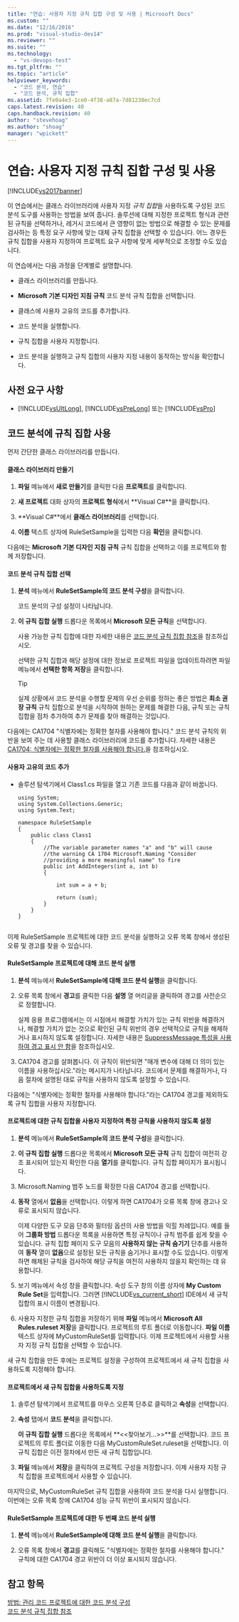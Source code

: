 ```yaml
---
title: "연습: 사용자 지정 규칙 집합 구성 및 사용 | Microsoft Docs"
ms.custom: ""
ms.date: "12/16/2016"
ms.prod: "visual-studio-dev14"
ms.reviewer: ""
ms.suite: ""
ms.technology: 
  - "vs-devops-test"
ms.tgt_pltfrm: ""
ms.topic: "article"
helpviewer_keywords: 
  - "코드 분석, 연습"
  - "코드 분석, 규칙 집합"
ms.assetid: 7fe0a4e3-1ce0-4f38-a87a-7d81238ec7cd
caps.latest.revision: 40
caps.handback.revision: 40
author: "stevehoag"
ms.author: "shoag"
manager: "wpickett"
---
```

# 연습: 사용자 지정 규칙 집합 구성 및 사용
[!INCLUDE[vs2017banner](../code-quality/includes/vs2017banner.md)]

이 연습에서는 클래스 라이브러리에 사용자 지정 *규칙 집합*을 사용하도록 구성된 코드 분석 도구를 사용하는 방법을 보여 줍니다.  솔루션에 대해 지정한 프로젝트 형식과 관련된 규칙을 선택하거나, 레거시 코드에서 큰 영향이 없는 방법으로 해결할 수 있는 문제를 검사하는 등 특정 요구 사항에 맞는 대체 규칙 집합을 선택할 수 있습니다.  어느 경우든 규칙 집합을 사용자 지정하여 프로젝트 요구 사항에 맞게 세부적으로 조정할 수도 있습니다.  
  
 이 연습에서는 다음 과정을 단계별로 설명합니다.  
  
-   클래스 라이브러리를 만듭니다.  
  
-   **Microsoft 기본 디자인 지침 규칙** 코드 분석 규칙 집합을 선택합니다.  
  
-   클래스에 사용자 고유의 코드를 추가합니다.  
  
-   코드 분석을 실행합니다.  
  
-   규칙 집합을 사용자 지정합니다.  
  
-   코드 분석을 실행하고 규칙 집합의 사용자 지정 내용이 동작하는 방식을 확인합니다.  
  
## 사전 요구 사항  
  
-   [!INCLUDE[vsUltLong](../code-quality/includes/vsultlong_md.md)], [!INCLUDE[vsPreLong](../code-quality/includes/vsprelong_md.md)] 또는 [!INCLUDE[vsPro](../code-quality/includes/vspro_md.md)]  
  
## 코드 분석에 규칙 집합 사용  
 먼저 간단한 클래스 라이브러리를 만듭니다.  
  
#### 클래스 라이브러리 만들기  
  
1.  **파일** 메뉴에서 **새로 만들기**를 클릭한 다음 **프로젝트**를 클릭합니다.  
  
2.  **새 프로젝트** 대화 상자의 **프로젝트 형식**에서 **Visual C\#**을 클릭합니다.  
  
3.  **Visual C\#**에서 **클래스 라이브러리**를 선택합니다.  
  
4.  **이름** 텍스트 상자에 RuleSetSample을 입력한 다음 **확인**을 클릭합니다.  
  
 다음에는 **Microsoft 기본 디자인 지침 규칙** 규칙 집합을 선택하고 이를 프로젝트와 함께 저장합니다.  
  
#### 코드 분석 규칙 집합 선택  
  
1.  **분석** 메뉴에서 **RuleSetSample의 코드 분석 구성**을 클릭합니다.  
  
     코드 분석의 구성 설정이 나타납니다.  
  
2.  **이 규칙 집합 실행** 드롭다운 목록에서 **Microsoft 모든 규칙**을 선택합니다.  
  
     사용 가능한 규칙 집합에 대한 자세한 내용은 [코드 분석 규칙 집합 참조](../code-quality/code-analysis-rule-set-reference.md)을 참조하십시오.  
  
     선택한 규칙 집합과 해당 설정에 대한 정보로 프로젝트 파일을 업데이트하려면 파일 메뉴에서 **선택한 항목 저장**을 클릭합니다.  
  
    > [!TIP]
    >  실제 상황에서 코드 분석을 수행할 문제의 우선 순위를 정하는 좋은 방법은 **최소 권장 규칙** 규칙 집합으로 분석을 시작하여 원하는 문제를 해결한 다음, 규칙 또는 규칙 집합을 점차 추가하여 추가 문제를 찾아 해결하는 것입니다.  
  
 다음에는 CA1704 "식별자에는 정확한 철자를 사용해야 합니다." 코드 분석 규칙의 위반을 보여 주는 데 사용할 클래스 라이브러리에 코드를 추가합니다.  자세한 내용은 [CA1704: 식별자에는 정확한 철자를 사용해야 합니다.](../code-quality/ca1704-identifiers-should-be-spelled-correctly.md)을 참조하십시오.  
  
#### 사용자 고유의 코드 추가  
  
-   솔루션 탐색기에서 Class1.cs 파일을 열고 기존 코드를 다음과 같이 바꿉니다.  
  
    ```  
    using System;  
    using System.Collections.Generic;  
    using System.Text;  
  
    namespace RuleSetSample  
    {  
        public class Class1  
        {  
            //The variable parameter names "a" and "b" will cause  
            //the warning CA 1704 Microsoft.Naming "Consider   
            //providing a more meaningful name" to fire  
            public int AddIntegers(int a, int b)  
            {  
  
                int sum = a + b;  
  
                return (sum);  
            }  
        }  
    }  
  
    ```  
  
 이제 RuleSetSample 프로젝트에 대한 코드 분석을 실행하고 오류 목록 창에서 생성된 오류 및 경고를 찾을 수 있습니다.  
  
#### RuleSetSample 프로젝트에 대해 코드 분석 실행  
  
1.  **분석** 메뉴에서 **RuleSetSample에 대해 코드 분석 실행**을 클릭합니다.  
  
2.  오류 목록 창에서 **경고**를 클릭한 다음 **설명** 열 머리글을 클릭하여 경고를 사전순으로 정렬합니다.  
  
     실제 응용 프로그램에서는 이 시점에서 해결할 가치가 있는 규칙 위반을 해결하거나, 해결할 가치가 없는 것으로 확인된 규칙 위반의 경우 선택적으로 규칙을 해제하거나 표시하지 않도록 설정합니다.  자세한 내용은 [SuppressMessage 특성을 사용하여 경고 표시 안 함](../code-quality/suppress-warnings-by-using-the-suppressmessage-attribute.md)을 참조하십시오.  
  
3.  CA1704 경고를 살펴봅니다.  이 규칙이 위반되면 "매개 변수에 대해 더 의미 있는 이름을 사용하십시오."라는 메시지가 나타납니다. 코드에서 문제를 해결하거나, 다음 절차에 설명된 대로 규칙을 사용하지 않도록 설정할 수 있습니다.  
  
 다음에는 "식별자에는 정확한 철자를 사용해야 합니다."라는 CA1704 경고를 제외하도록 규칙 집합을 사용자 지정합니다.  
  
#### 프로젝트에 대한 규칙 집합을 사용자 지정하여 특정 규칙을 사용하지 않도록 설정  
  
1.  **분석** 메뉴에서 **RuleSetSample의 코드 분석 구성**을 클릭합니다.  
  
2.  **이 규칙 집합 실행** 드롭다운 목록에서 **Microsoft 모든 규칙** 규칙 집합이 여전히 강조 표시되어 있는지 확인한 다음 **열기**를 클릭합니다.  규칙 집합 페이지가 표시됩니다.  
  
3.  Microsoft.Naming 범주 노드를 확장한 다음 CA1704 경고를 선택합니다.  
  
4.  **동작** 열에서 **없음**을 선택합니다. 이렇게 하면 CA1704가 오류 목록 창에 경고나 오류로 표시되지 않습니다.  
  
     이제 다양한 도구 모음 단추와 필터링 옵션의 사용 방법을 익힐 차례입니다.  예를 들어 **그룹화 방법** 드롭다운 목록을 사용하면 특정 규칙이나 규칙 범주를 쉽게 찾을 수 있습니다.  규칙 집합 페이지 도구 모음의 **사용하지 않는 규칙 숨기기** 단추를 사용하여 **동작** 열이 **없음**으로 설정된 모든 규칙을 숨기거나 표시할 수도 있습니다.  이렇게 하면 해제된 규칙을 검사하여 해당 규칙을 여전히 사용하지 않을지 확인하는 데 유용합니다.  
  
5.  보기 메뉴에서 속성 창을 클릭합니다.  속성 도구 창의 이름 상자에 **My Custom Rule Set**을 입력합니다.  그러면 [!INCLUDE[vs_current_short](../code-quality/includes/vs_current_short_md.md)] IDE에서 새 규칙 집합의 표시 이름이 변경됩니다.  
  
6.  사용자 지정한 규칙 집합을 저장하기 위해 **파일** 메뉴에서 **Microsoft All Rules.ruleset 저장**을 클릭합니다.  프로젝트의 루트 폴더로 이동합니다.  **파일 이름** 텍스트 상자에 MyCustomRuleSet를 입력합니다.  이제 프로젝트에서 사용할 사용자 지정 규칙 집합을 선택할 수 있습니다.  
  
 새 규칙 집합을 만든 후에는 프로젝트 설정을 구성하여 프로젝트에서 새 규칙 집합을 사용하도록 지정해야 합니다.  
  
#### 프로젝트에서 새 규칙 집합을 사용하도록 지정  
  
1.  솔루션 탐색기에서 프로젝트를 마우스 오른쪽 단추로 클릭하고 **속성**을 선택합니다.  
  
2.  **속성** 탭에서 **코드 분석**을 클릭합니다.  
  
     **이 규칙 집합 실행** 드롭다운 목록에서 **\<\<찾아보기...\>\>**를 선택합니다.  코드 프로젝트의 루트 폴더로 이동한 다음 MyCustomRuleSet.ruleset을 선택합니다.  이 규칙 집합은 이전 절차에서 만든 새 규칙 집합입니다.  
  
3.  **파일** 메뉴에서 **저장**을 클릭하여 프로젝트 구성을 저장합니다.  이제 사용자 지정 규칙 집합을 프로젝트에서 사용할 수 있습니다.  
  
 마지막으로, MyCustomRuleSet 규칙 집합을 사용하여 코드 분석을 다시 실행합니다.  이번에는 오류 목록 창에 CA1704 성능 규칙 위반이 표시되지 않습니다.  
  
#### RuleSetSample 프로젝트에 대한 두 번째 코드 분석 실행  
  
1.  **분석** 메뉴에서 **RuleSetSample에 대해 코드 분석 실행**을 클릭합니다.  
  
2.  오류 목록 창에서 **경고**를 클릭해도 "식별자에는 정확한 철자를 사용해야 합니다." 규칙에 대한 CA1704 경고 위반이 더 이상 표시되지 않습니다.  
  
## 참고 항목  
 [방법: 관리 코드 프로젝트에 대한 코드 분석 구성](../code-quality/how-to-configure-code-analysis-for-a-managed-code-project.md)   
 [코드 분석 규칙 집합 참조](../code-quality/code-analysis-rule-set-reference.md)